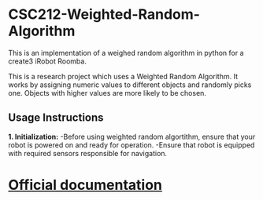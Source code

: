 # CSC212-Weighted-Random-Algorithm
This is an implementation of a weighed random algorithm in python for a create3 iRobot Roomba.

This is a research project which uses a Weighted Random Algorithm. It works by assigning numeric values to different objects and randomly picks one. Objects with higher 
values are more likely to be chosen. 

## Usage Instructions
**1. Initialization:**
      -Before using weighted random algortithm, ensure that your robot is powered on and ready for operation.
      -Ensure that robot is equipped with required sensors responsible for navigation.
   
   

# [Official documentation](https://weighted-random-algorithm.netlify.app/)
